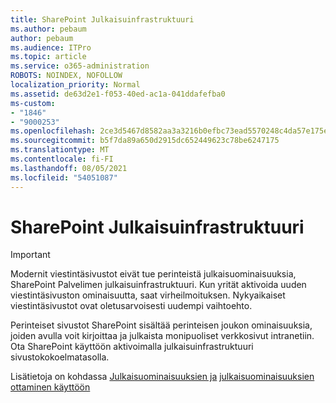 ```yaml
---
title: SharePoint Julkaisuinfrastruktuuri
ms.author: pebaum
author: pebaum
ms.audience: ITPro
ms.topic: article
ms.service: o365-administration
ROBOTS: NOINDEX, NOFOLLOW
localization_priority: Normal
ms.assetid: de63d2e1-f053-40ed-ac1a-041ddafefba0
ms-custom:
- "1846"
- "9000253"
ms.openlocfilehash: 2ce3d5467d8582aa3a3216b0efbc73ead5570248c4da57e175e0d4decc326f1c
ms.sourcegitcommit: b5f7da89a650d2915dc652449623c78be6247175
ms.translationtype: MT
ms.contentlocale: fi-FI
ms.lasthandoff: 08/05/2021
ms.locfileid: "54051087"
---
```

# <a name="sharepoint-publishing-infrastructure"></a>SharePoint Julkaisuinfrastruktuuri

> [!IMPORTANT]
> Modernit viestintäsivustot eivät tue perinteistä julkaisuominaisuuksia, SharePoint Palvelimen julkaisuinfrastruktuuri. Kun yrität aktivoida uuden viestintäsivuston ominaisuutta, saat virheilmoituksen. Nykyaikaiset viestintäsivustot ovat oletusarvoisesti uudempi vaihtoehto.

Perinteiset sivustot SharePoint sisältää perinteisen joukon ominaisuuksia, joiden avulla voit kirjoittaa ja julkaista monipuoliset verkkosivut intranetiin. Ota SharePoint käyttöön aktivoimalla julkaisuinfrastruktuuri sivustokokoelmatasolla.

Lisätietoja on kohdassa [Julkaisuominaisuuksien ja](https://support.office.com/article/Enable-publishing-features-479677A6-8B33-4AC7-907D-071C1C7E4518) [julkaisuominaisuuksien ottaminen käyttöön](https://support.office.com/article/Features-enabled-in-a-SharePoint-Online-publishing-site-3AB3810C-3C2C-4361-9D0E-0CBE666EA0B0?wt.mc_id=O365_Portal_MMaven#__toc336865553)
